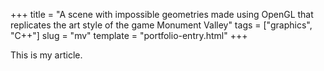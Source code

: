 +++
title = "A scene with impossible geometries made using OpenGL that replicates the art style of the game Monument Valley"
tags = ["graphics", "C++"]
slug = "mv"
template = "portfolio-entry.html"
+++

This is my article.
